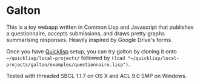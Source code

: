 Galton
======

This is a toy webapp written in Common Lisp and Javascript that
publishes a questionnaire, accepts submissions, and draws pretty graphs
summarising responses. Heavily inspired by Google Drive's forms.

Once you have [Quicklisp](http://quicklisp.org) setup, you can try
galton by cloning it onto `~/quicklisp/local-projects/` followed
by `(load "~/quicklisp/local-projects/galton/examples/questionnaire.lisp")`.

Tested with threaded SBCL 1.1.7 on OS X and ACL 9.0 SMP on Windows.

